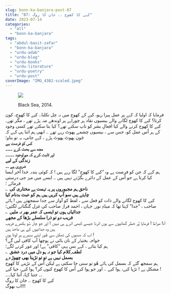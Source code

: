 ```yaml
---
slug: bonn-ka-banjara-post-87
title: "87: کیے کا کھوج .. جان کا روگ"
date: 2023-07-14
categories: 
  - "all"
  - "bonn-ka-banjara"
tags: 
  - "abdul-basit-zafar"
  - "bonn-ka-banjara"
  - "urdu-adab"
  - "urdu-blog"
  - "urdu-books"
  - "urdu-literature"
  - "urdu-poetry"
  - "urdu-post"
coverImage: "IMG_4382-scaled.jpeg"
---
```


<figure>

![](images/IMG_4382-300x200.jpeg)

<figcaption>

Black Sea, 2014.

</figcaption>

</figure>

فرمایا کہ اولیا کہ کہے پر عمل پیرا رہو، کیے کے کھوج میں نہ چل نکلنا.. کیے کا کھوج، کون کرتا؟ کیے کا کھوج لگانے والے بیسیوں نقاد ہر چوراہے پر اوندھے منہ پڑے تھے ، مگر تھے۔ کیے کا کھوج کرنے والے کیا افعالِ بشر کو ناپ سکتے تھے؟ کیا بتا سکتے تھے کسی وجود کے ہر اُس عمل کو، جس سے ، بیسیوں چشمے پھوٹ رہے تھے .. ابھی ہم اتنا ہی کہے کہ جَون پھوٹ پھوٹ پڑے ، کہے جانی، یہ تو بتاو؛  
**کس کو فرصت ہے  
مجھ سے بحث کرے ۔۔۔۔  
اور ثابت کرے کہ میراوجود ۔۔۔۔۔  
زندگی کے لیے  
ضروری ہے ۔۔**  
ہم کہے کہ جن کو فرصت ہے وہ “کیے کا کھوج” لگا رہے ہیں ! کہ کوئی بندہ ِ خدا آخر ایسا کیا کرتا ہے جو اُس کے عمل کے دائرے بگڑتے نہیں ہیں .. ایسے میں میرؔ جی درستی فرمائے ؛  
؎ **ناحق ہم مجبوروں پر یہ تہمت ہے مختاری کی  
چاہتے ہیں سو آپ کریں ہیں ہم کو عبث بدنام کیا**  
کیے کا کھوج لگانے والے ذات کو فعل سے ، لفظ کو آواز سے جدا سمجھتے ہیں ! ہائے صاحب ، “جدا” کہنا تھا کہ میڈمؔ نور ِ جہاں ، احمد فرازؔ صاحب کی غزل گنگنانے لگئیں؛  
؎ **جدائیاں ہوں تو ایسی کہ عمر بھر نہ ملیں  
فریب دو تو ذرا سلسلے بڑھا کے مجھے**  
آہ! صراط ! فرمایا پُر خطر گھاٹیوں سے یوں اترنا جیسے کبھی اترے ہی نہیں ! اور جو چار سُو بکھرے فریب ہیں وہ جدائیوں کے ہی ماخذ ہیں  
اب کہ صدیوں کی تھکن سے چُور اپنے بسیرے پر لوٹا ہوں !  
خواجہ بختیاؔر کے نان بائی نے پوچھا آپ کافی لیں گے؟  
ہم کیا بتاتے ، کہے بس یہی “کافی” ہے! اور غور کرنے لگے؛  
؎ **لطف ِکلام کیا جو نہ ہو دل میں درد عشق  
بسمل نہیں ہے تو تو تڑپنا بھی چھوڑ دے**  
ہم سمجھ گئے کہ بسمل کی ہائے ھُو تو سنی جا سکتی ہے لیکن اُس کے تڑپنے کا کھوج مشکل ہے ! تڑپا کیے، ہوا کیے .. اور جو ہوا کیے اُس کا کھوج کیوں کر؟ ہوا کیے، جیا کیے !  
۔۔ جتنا کہا، اُتنا کیا۔۔۔  
کیے کا کھوج .. جان کا روگ  
اب بھوگ!!!
